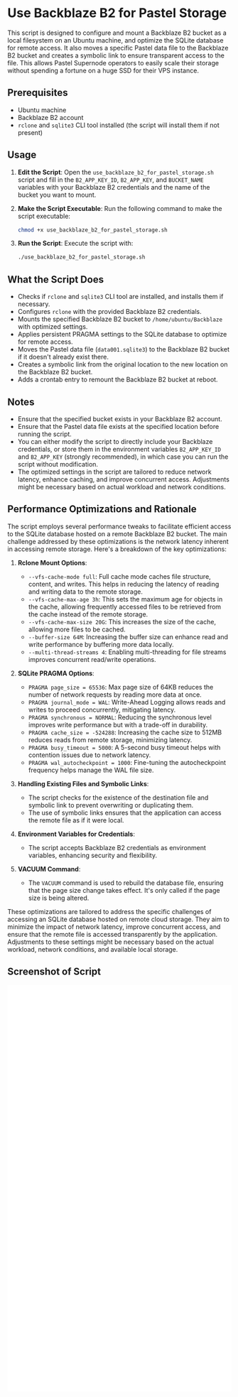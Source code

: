 # Use Backblaze B2 for Pastel Storage

This script is designed to configure and mount a Backblaze B2 bucket as a local filesystem on an Ubuntu machine, and optimize the SQLite database for remote access. It also moves a specific Pastel data file to the Backblaze B2 bucket and creates a symbolic link to ensure transparent access to the file. This allows Pastel Supernode operators to easily scale their storage without spending a fortune on a huge SSD for their VPS instance.



## Prerequisites

- Ubuntu machine
- Backblaze B2 account
- `rclone` and `sqlite3` CLI tool installed (the script will install them if not present)

## Usage

1. **Edit the Script**: Open the `use_backblaze_b2_for_pastel_storage.sh` script and fill in the `B2_APP_KEY_ID`, `B2_APP_KEY`, and `BUCKET_NAME` variables with your Backblaze B2 credentials and the name of the bucket you want to mount.

2. **Make the Script Executable**: Run the following command to make the script executable:

   ```bash
   chmod +x use_backblaze_b2_for_pastel_storage.sh
   ```

3. **Run the Script**: Execute the script with:

   ```bash
   ./use_backblaze_b2_for_pastel_storage.sh
   ```

## What the Script Does

- Checks if `rclone` and `sqlite3` CLI tool are installed, and installs them if necessary.
- Configures `rclone` with the provided Backblaze B2 credentials.
- Mounts the specified Backblaze B2 bucket to `/home/ubuntu/Backblaze` with optimized settings.
- Applies persistent PRAGMA settings to the SQLite database to optimize for remote access.
- Moves the Pastel data file (`data001.sqlite3`) to the Backblaze B2 bucket if it doesn't already exist there.
- Creates a symbolic link from the original location to the new location on the Backblaze B2 bucket.
- Adds a crontab entry to remount the Backblaze B2 bucket at reboot.

## Notes

- Ensure that the specified bucket exists in your Backblaze B2 account.
- Ensure that the Pastel data file exists at the specified location before running the script.
- You can either modify the script to directly include your Backblaze credentials, or store them in the environment variables `B2_APP_KEY_ID` and `B2_APP_KEY` (strongly recommended), in which case you can run the script without modification.
- The optimized settings in the script are tailored to reduce network latency, enhance caching, and improve concurrent access. Adjustments might be necessary based on actual workload and network conditions.

## Performance Optimizations and Rationale

The script employs several performance tweaks to facilitate efficient access to the SQLite database hosted on a remote Backblaze B2 bucket. The main challenge addressed by these optimizations is the network latency inherent in accessing remote storage. Here's a breakdown of the key optimizations:

1. **Rclone Mount Options**:
   - `--vfs-cache-mode full`: Full cache mode caches file structure, content, and writes. This helps in reducing the latency of reading and writing data to the remote storage.
   - `--vfs-cache-max-age 3h`: This sets the maximum age for objects in the cache, allowing frequently accessed files to be retrieved from the cache instead of the remote storage.
   - `--vfs-cache-max-size 20G`: This increases the size of the cache, allowing more files to be cached.
   - `--buffer-size 64M`: Increasing the buffer size can enhance read and write performance by buffering more data locally.
   - `--multi-thread-streams 4`: Enabling multi-threading for file streams improves concurrent read/write operations.

2. **SQLite PRAGMA Options**:
   - `PRAGMA page_size = 65536`: Max page size of 64KB reduces the number of network requests by reading more data at once.
   - `PRAGMA journal_mode = WAL`: Write-Ahead Logging allows reads and writes to proceed concurrently, mitigating latency.
   - `PRAGMA synchronous = NORMAL`: Reducing the synchronous level improves write performance but with a trade-off in durability.
   - `PRAGMA cache_size = -524288`: Increasing the cache size to 512MB reduces reads from remote storage, minimizing latency.
   - `PRAGMA busy_timeout = 5000`: A 5-second busy timeout helps with contention issues due to network latency.
   - `PRAGMA wal_autocheckpoint = 1000`: Fine-tuning the autocheckpoint frequency helps manage the WAL file size.

3. **Handling Existing Files and Symbolic Links**:
   - The script checks for the existence of the destination file and symbolic link to prevent overwriting or duplicating them.
   - The use of symbolic links ensures that the application can access the remote file as if it were local.

4. **Environment Variables for Credentials**:
   - The script accepts Backblaze B2 credentials as environment variables, enhancing security and flexibility.

5. **VACUUM Command**:
   - The `VACUUM` command is used to rebuild the database file, ensuring that the page size change takes effect. It's only called if the page size is being altered.

These optimizations are tailored to address the specific challenges of accessing an SQLite database hosted on remote cloud storage. They aim to minimize the impact of network latency, improve concurrent access, and ensure that the remote file is accessed transparently by the application. Adjustments to these settings might be necessary based on the actual workload, network conditions, and available local storage.

## Screenshot of Script

![Screenshot](screenshot.svg)
